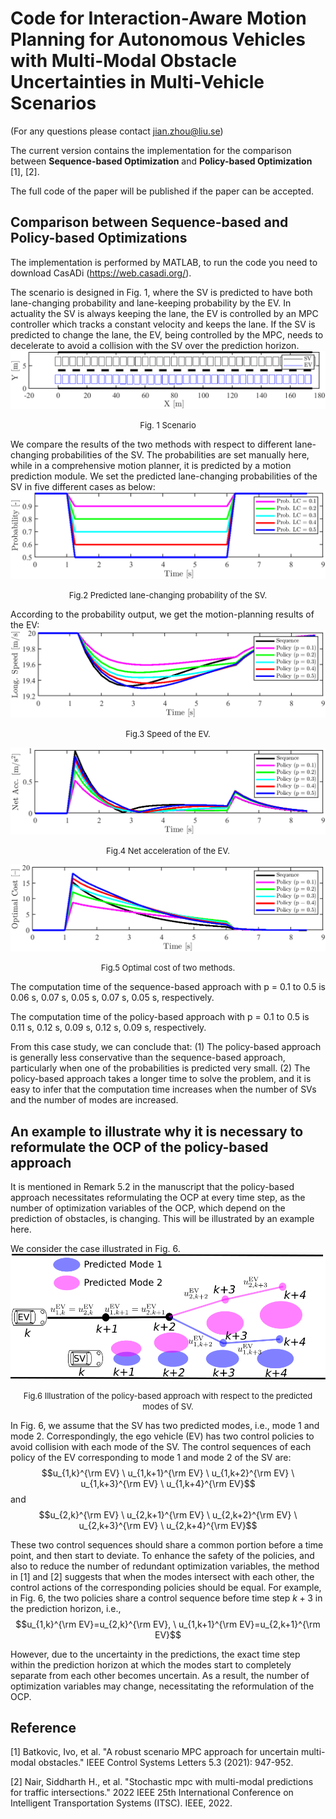 # Code for Interaction-Aware Motion Planning for Autonomous Vehicles with Multi-Modal Obstacle Uncertainties in Multi-Vehicle Scenarios

(For any questions please contact jian.zhou@liu.se)

The current version contains the implementation for the comparison between **Sequence-based Optimization** and **Policy-based Optimization** [1], [2].

The full code of the paper will be published if the paper can be accepted.

## Comparison between Sequence-based and Policy-based Optimizations
The implementation is performed by MATLAB, to run the code you need to download CasADi (https://web.casadi.org/).


The scenario is designed in Fig. 1, where the SV is predicted to have both lane-changing probability and lane-keeping probability by the EV. In actuality the SV is always keeping the lane, the EV is controlled by an MPC controller which tracks a constant velocity and keeps the lane. If the SV is predicted to change the lane, the EV, being controlled by the MPC, needs to decelerate to avoid a collision with the SV over the prediction horizon.
![alt](policy-vs-sequence-optimization/Fig_SV_EV_Path.png)
<center><font size=2> Fig. 1 Scenario </font></center>

We compare the results of the two methods with respect to different lane-changing probabilities of the SV. The probabilities are set manually here, while in a comprehensive motion planner, it is predicted by a motion prediction module. We set the predicted lane-changing probabilities of the SV in five different cases as below:
![alt](policy-vs-sequence-optimization/Fig_EV_Prob.png)
<center><font size=2> Fig.2 Predicted lane-changing probability of the SV. </font></center>

According to the probability output, we get the motion-planning results of the EV:
![alt](policy-vs-sequence-optimization/Fig_EV_Speed.png)
<center><font size=2> Fig.3 Speed of the EV. </font></center>

![alt](policy-vs-sequence-optimization/Fig_EV_Acc.png)
<center><font size=2> Fig.4 Net acceleration of the EV. </font></center>

![alt](policy-vs-sequence-optimization/Fig_EV_Cost.png)
<center><font size=2> Fig.5 Optimal cost of two methods. </font></center>

The computation time of the sequence-based approach with p = 0.1 to 0.5 is 0.06 s, 0.07 s, 0.05 s, 0.07 s, 0.05 s, respectively.

The computation time of the policy-based approach with p = 0.1 to 0.5 is 0.11 s, 0.12 s, 0.09 s, 0.12 s, 0.09 s, respectively.

From this case study, we can conclude that:
(1) The policy-based approach is generally less conservative than the sequence-based approach, particularly when one of the probabilities is predicted very small. (2) The policy-based approach takes a longer time to solve the problem, and it is easy to infer that the computation time increases when the number of SVs and the number of modes are increased.

## An example to illustrate why it is necessary to reformulate the OCP of the policy-based approach

It is mentioned in Remark 5.2 in the manuscript that the policy-based
approach necessitates reformulating the OCP at every time step, as the number of optimization variables of the OCP,
which depend on the prediction of obstacles, is changing. This will be illustrated by an example here.

We consider the case illustrated in Fig. 6. 
![alt](policy-vs-sequence-optimization/policy.png)
<center><font size=2> Fig.6 Illustration of the policy-based approach with respect to the predicted modes of SV. </font></center>

In Fig. 6, we assume that the SV has two predicted modes, i.e., mode 1 and mode 2. Correspondingly, the ego vehicle (EV) has two control policies to avoid collision with each mode of the SV. The control sequences of each policy of the EV corresponding to mode 1 and mode 2 of the SV are:
$$u_{1,k}^{\rm EV} \ u_{1,k+1}^{\rm EV} \ u_{1,k+2}^{\rm EV} \ u_{1,k+3}^{\rm EV} \ u_{1,k+4}^{\rm EV}$$
and
$$u_{2,k}^{\rm EV} \ u_{2,k+1}^{\rm EV} \ u_{2,k+2}^{\rm EV} \ u_{2,k+3}^{\rm EV} \ u_{2,k+4}^{\rm EV}$$

These two control sequences should share a common portion before a time point, and then start to deviate. To enhance the safety of the policies, and also to reduce the number of redundant optimization variables, the method in [1] and [2] suggests that when the modes intersect with each other, the control actions of the corresponding policies should be equal. For example, in Fig. 6, the two policies share a control sequence before time step $k+3$ in the prediction horizon, i.e.,
$$u_{1,k}^{\rm EV}=u_{2,k}^{\rm EV}, \ u_{1,k+1}^{\rm EV}=u_{2,k+1}^{\rm EV}$$

However, due to the uncertainty in the predictions, the exact time step within the prediction horizon at which the modes start to completely separate from each other becomes uncertain. As a result, the number of optimization variables may change, necessitating the reformulation of the OCP. 


## Reference
[1] Batkovic, Ivo, et al. "A robust scenario MPC approach for uncertain multi-modal obstacles." IEEE Control Systems Letters 5.3 (2021): 947-952.

[2] Nair, Siddharth H., et al. "Stochastic mpc with multi-modal predictions for traffic intersections." 2022 IEEE 25th International Conference on Intelligent Transportation Systems (ITSC). IEEE, 2022.

